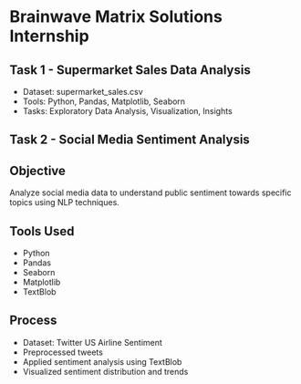 # Brainwave Matrix Solutions Internship

## Task 1 - Supermarket Sales Data Analysis

- Dataset: supermarket_sales.csv
- Tools: Python, Pandas, Matplotlib, Seaborn
- Tasks: Exploratory Data Analysis, Visualization, Insights

## Task 2 - Social Media Sentiment Analysis

## Objective
Analyze social media data to understand public sentiment towards specific topics using NLP techniques.

## Tools Used
- Python
- Pandas
- Seaborn
- Matplotlib
- TextBlob

## Process
- Dataset: Twitter US Airline Sentiment
- Preprocessed tweets
- Applied sentiment analysis using TextBlob
- Visualized sentiment distribution and trends

